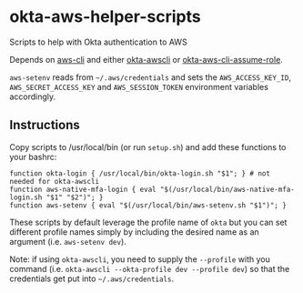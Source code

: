 # okta-aws-helper-scripts
Scripts to help with Okta authentication to AWS

Depends on [aws-cli](https://github.com/aws/aws-cli) and either [okta-awscli](https://github.com/jmhale/okta-awscli) or [okta-aws-cli-assume-role](https://github.com/oktadeveloper/okta-aws-cli-assume-role). 

`aws-setenv` reads from `~/.aws/credentials` and sets the `AWS_ACCESS_KEY_ID`, `AWS_SECRET_ACCESS_KEY` and `AWS_SESSION_TOKEN` environment variables accordingly.

## Instructions
Copy scripts to /usr/local/bin (or run `setup.sh`) and add these functions to your bashrc: 

```
function okta-login { /usr/local/bin/okta-login.sh "$1"; } # not needed for okta-awscli
function aws-native-mfa-login { eval "$(/usr/local/bin/aws-native-mfa-login.sh "$1" "$2")"; }
function aws-setenv { eval "$(/usr/local/bin/aws-setenv.sh "$1")"; }
```

These scripts by default leverage the profile name of `okta` but you can set different profile names simply by including the desired name as an argument (i.e. `aws-setenv dev`).

Note: if using `okta-awscli`, you need to supply the `--profile` with you command (i.e. `okta-awscli --okta-profile dev --profile dev`) so that the credentials get put into `~/.aws/credentials`.
